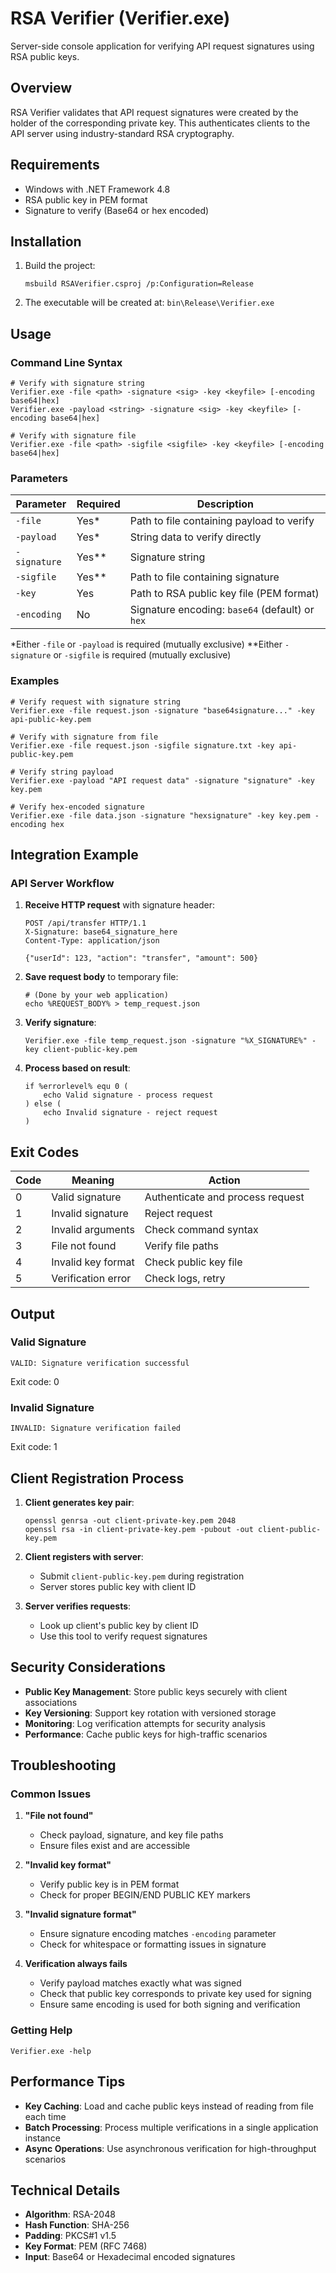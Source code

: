 # RSA Verifier (Verifier.exe)

Server-side console application for verifying API request signatures using RSA public keys.

## Overview

RSA Verifier validates that API request signatures were created by the holder of the corresponding private key. This authenticates clients to the API server using industry-standard RSA cryptography.

## Requirements

- Windows with .NET Framework 4.8
- RSA public key in PEM format
- Signature to verify (Base64 or hex encoded)

## Installation

1. Build the project:
   ```batch
   msbuild RSAVerifier.csproj /p:Configuration=Release
   ```

2. The executable will be created at: `bin\Release\Verifier.exe`

## Usage

### Command Line Syntax

```batch
# Verify with signature string
Verifier.exe -file <path> -signature <sig> -key <keyfile> [-encoding base64|hex]
Verifier.exe -payload <string> -signature <sig> -key <keyfile> [-encoding base64|hex]

# Verify with signature file
Verifier.exe -file <path> -sigfile <sigfile> -key <keyfile> [-encoding base64|hex]
```

### Parameters

| Parameter | Required | Description |
|-----------|----------|-------------|
| `-file` | Yes* | Path to file containing payload to verify |
| `-payload` | Yes* | String data to verify directly |
| `-signature` | Yes** | Signature string |
| `-sigfile` | Yes** | Path to file containing signature |
| `-key` | Yes | Path to RSA public key file (PEM format) |
| `-encoding` | No | Signature encoding: `base64` (default) or `hex` |

*Either `-file` or `-payload` is required (mutually exclusive)
**Either `-signature` or `-sigfile` is required (mutually exclusive)

### Examples

```batch
# Verify request with signature string
Verifier.exe -file request.json -signature "base64signature..." -key api-public-key.pem

# Verify with signature from file
Verifier.exe -file request.json -sigfile signature.txt -key api-public-key.pem

# Verify string payload
Verifier.exe -payload "API request data" -signature "signature" -key key.pem

# Verify hex-encoded signature
Verifier.exe -file data.json -signature "hexsignature" -key key.pem -encoding hex
```

## Integration Example

### API Server Workflow

1. **Receive HTTP request** with signature header:
   ```http
   POST /api/transfer HTTP/1.1
   X-Signature: base64_signature_here
   Content-Type: application/json

   {"userId": 123, "action": "transfer", "amount": 500}
   ```

2. **Save request body** to temporary file:
   ```batch
   # (Done by your web application)
   echo %REQUEST_BODY% > temp_request.json
   ```

3. **Verify signature**:
   ```batch
   Verifier.exe -file temp_request.json -signature "%X_SIGNATURE%" -key client-public-key.pem
   ```

4. **Process based on result**:
   ```batch
   if %errorlevel% equ 0 (
       echo Valid signature - process request
   ) else (
       echo Invalid signature - reject request
   )
   ```

## Exit Codes

| Code | Meaning | Action |
|------|---------|--------|
| 0 | Valid signature | Authenticate and process request |
| 1 | Invalid signature | Reject request |
| 2 | Invalid arguments | Check command syntax |
| 3 | File not found | Verify file paths |
| 4 | Invalid key format | Check public key file |
| 5 | Verification error | Check logs, retry |

## Output

### Valid Signature
```
VALID: Signature verification successful
```
Exit code: 0

### Invalid Signature
```
INVALID: Signature verification failed
```
Exit code: 1

## Client Registration Process

1. **Client generates key pair**:
   ```batch
   openssl genrsa -out client-private-key.pem 2048
   openssl rsa -in client-private-key.pem -pubout -out client-public-key.pem
   ```

2. **Client registers with server**:
   - Submit `client-public-key.pem` during registration
   - Server stores public key with client ID

3. **Server verifies requests**:
   - Look up client's public key by client ID
   - Use this tool to verify request signatures

## Security Considerations

- **Public Key Management**: Store public keys securely with client associations
- **Key Versioning**: Support key rotation with versioned storage
- **Monitoring**: Log verification attempts for security analysis
- **Performance**: Cache public keys for high-traffic scenarios

## Troubleshooting

### Common Issues

1. **"File not found"**
   - Check payload, signature, and key file paths
   - Ensure files exist and are accessible

2. **"Invalid key format"**
   - Verify public key is in PEM format
   - Check for proper BEGIN/END PUBLIC KEY markers

3. **"Invalid signature format"**
   - Ensure signature encoding matches `-encoding` parameter
   - Check for whitespace or formatting issues in signature

4. **Verification always fails**
   - Verify payload matches exactly what was signed
   - Check that public key corresponds to private key used for signing
   - Ensure same encoding is used for both signing and verification

### Getting Help

```batch
Verifier.exe -help
```

## Performance Tips

- **Key Caching**: Load and cache public keys instead of reading from file each time
- **Batch Processing**: Process multiple verifications in a single application instance
- **Async Operations**: Use asynchronous verification for high-throughput scenarios

## Technical Details

- **Algorithm**: RSA-2048
- **Hash Function**: SHA-256
- **Padding**: PKCS#1 v1.5
- **Key Format**: PEM (RFC 7468)
- **Input**: Base64 or Hexadecimal encoded signatures